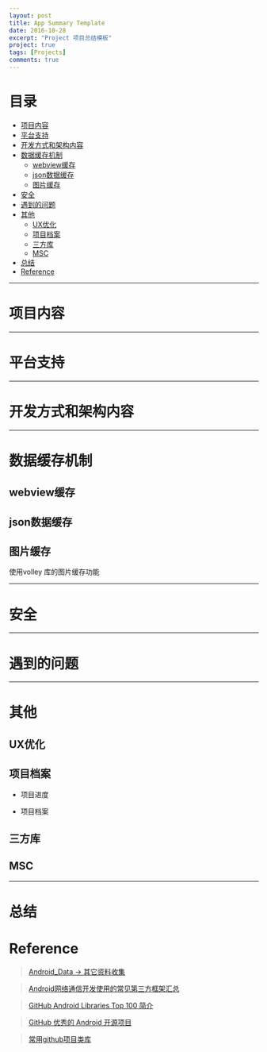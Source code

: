 ```yaml
---
layout: post
title: App Summary Template
date: 2016-10-28
excerpt: "Project 项目总结模板"
project: true
tags: [Projects]
comments: true
---
```



# 目录
- [项目内容](#项目内容)  
- [平台支持](#平台支持)
- [开发方式和架构内容](#开发方式和架构内容)
- [数据缓存机制](#数据缓存机制)
    - [webview缓存](#webview缓存)
    - [json数据缓存](#json数据缓存)
    - [图片缓存](#图片缓存)
- [安全](#安全)
- [遇到的问题](#遇到的问题)
- [其他](#其他)
    - [UX优化](#UX优化)
    - [项目档案](#项目档案)
    - [三方库](#三方库)
    - [MSC](#MSC)
- [总结](#总结)
- [Reference](#Reference)

---
<h1 id="项目内容"> 项目内容 </h1>


---
<h1 id="平台支持"> 平台支持 </h1>


---
<h1 id="开发方式和架构内容"> 开发方式和架构内容 </h1>


---
<h1 id="数据缓存机制"> 数据缓存机制 </h1>


<h2 id="webview缓存"> webview缓存 </h2>


<h2 id="json数据缓存"> json数据缓存 </h2>


<h2 id="图片缓存"> 图片缓存 </h2>
使用volley 库的图片缓存功能

---
<h1 id="安全"> 安全 </h1>


---
<h1 id="遇到的问题"> 遇到的问题 </h1>


---
<h1 id="其他"> 其他 </h1>

<h2 id="UX优化"> UX优化 </h2>

<h2 id="项目档案"> 项目档案 </h2>

- 项目进度

- 项目档案

<h2 id="三方库"> 三方库 </h2>

<h2 id="MSC"> MSC </h2>


---
<h1 id="总结"> 总结 </h1>


<h1 id="Reference"> Reference </h1>

> [Android_Data -> 其它资料收集](https://github.com/Freelander/Android_Data)

> [Android网络通信开发使用的常见第三方框架汇总](http://blog.csdn.net/liuhaomatou/article/details/44857005)

> [GitHub Android Libraries Top 100 简介]( https://github.com/Freelander/Android_Data/blob/master/Android-Librarys-Top-100.md?hmsr=toutiao.io&amp;utm_medium=toutiao.io&amp;utm_source=toutiao.io)

> [GitHub 优秀的 Android 开源项目](http://blog.csdn.net/shulianghan/article/details/18046021)

> [常用github项目类库](http://www.csdn123.com/html/topnews201408/14/2714.htm)
